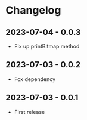 # Changelog

## 2023-07-04 - 0.0.3

-   Fix up printBitmap method

## 2023-07-03 - 0.0.2

-   Fox dependency

## 2023-07-03 - 0.0.1

-   First release
